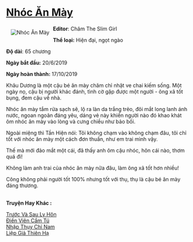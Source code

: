 <a href="https://utruyen.com/nhoc-an-may/22024/" title="Nhóc Ăn Mày"><h1>Nhóc Ăn Mày</h1></a><div style="display:table"><img align="right" style="float: left; padding: 10px;" src="https://utruyen.com/images/story/200x260/nhoc-an-may.jpg" alt="Nhóc Ăn Mày"><b>Editor</b>: Châm The Slim Girl<p></p><b>Thể loại:</b> Hiện đại, ngọt ngào<p></p><b>Độ dài</b>: 65 chương<p></p><b>Ngày bắt đầu:</b> 20/6/2019<p></p><b>Ngày hoàn thành:</b> 17/10/2019<p></p>Khâu Dương là một cậu bé ăn mày chăm chỉ nhặt ve chai kiếm sống. Một ngày nọ, cậu bị người khác đánh, tình cờ gặp được một người - ông xã tốt bụng, đem cậu về nhà.<p></p>Nhóc ăn mày tắm rửa sạch sẽ, lộ ra làn da trắng trẻo, đôi mắt long lanh ánh nước, ngoan ngoãn đáng yêu, dáng vẻ này khiến người nào đó khao khát ôm nhóc ăn mày vào lòng và cưng chiều như bảo bối.<p></p>Ngoài miệng thì Tần Hiện nói: Tôi không chạm vào không chạm đâu, tôi chỉ tốt với nhóc ăn mày một cách đơn thuần, như em trai mình vậy.<p></p>Thế mà mới đảo mắt một cái, đã thấy anh ôm cậu nhóc, hôn cái nào, thơm quá đi!<p></p>Không làm anh trai của nhóc ăn mày nữa đâu, làm ông xã tốt hơn nhiều!<p></p>Công không phải người tốt 100% nhưng tốt với thụ, thụ là cậu bé ăn mày đáng thương.</div><p><br><b>Truyện Hay Khác :</b></p><a href="https://utruyen.com/truoc-va-sau-ly-hon/22023/" alt="Trước Và Sau Ly Hôn">Trước Và Sau Ly Hôn</a><br/><a href="https://github.com/quanluxury/ngontinhhot/tree/master/truyenhay/16899/" alt="Điền Viên Cẩm Tú">Điền Viên Cẩm Tú</a><br/><a href="https://github.com/quanluxury/ngontinh_sac/tree/master/truyenhay/20606/" alt="Nhập Thụy Chỉ Nam">Nhập Thụy Chỉ Nam</a><br/><a href="https://github.com/quanluxury/truyenhot/tree/master/truyenhay/9219/" alt="Liệp Giả Thiên Hạ">Liệp Giả Thiên Hạ</a><br/>